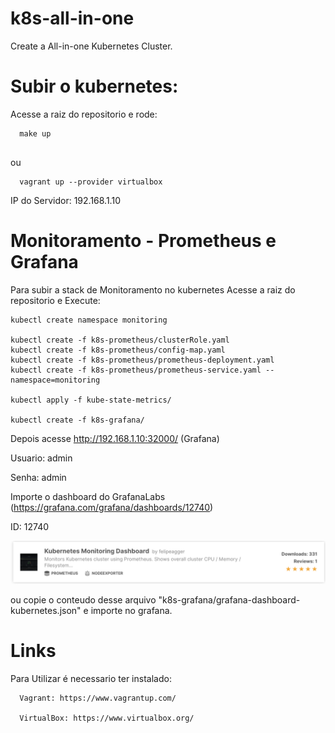 # k8s-all-in-one
Create a All-in-one Kubernetes Cluster.


# Subir o kubernetes:
  Acesse a raiz do repositorio e rode: 
  
```  
  make up
  
```

ou

```  
  vagrant up --provider virtualbox
```


IP do Servidor: 192.168.1.10

# Monitoramento - Prometheus e Grafana

Para subir a stack de Monitoramento no kubernetes 
Acesse a raiz do repositorio e Execute:

```
kubectl create namespace monitoring

kubectl create -f k8s-prometheus/clusterRole.yaml
kubectl create -f k8s-prometheus/config-map.yaml
kubectl create -f k8s-prometheus/prometheus-deployment.yaml 
kubectl create -f k8s-prometheus/prometheus-service.yaml --namespace=monitoring

kubectl apply -f kube-state-metrics/

kubectl create -f k8s-grafana/
```

Depois acesse http://192.168.1.10:32000/ (Grafana)

Usuario: admin

Senha: admin

Importe o dashboard do GrafanaLabs (https://grafana.com/grafana/dashboards/12740)

ID: 12740

![Image of Dashboard on GrafanaLabs](/monitoring/k8s-grafana/GrafanaDashboardImg.png)

ou copie o conteudo desse arquivo "k8s-grafana/grafana-dashboard-kubernetes.json"
e importe no grafana.


# Links

Para Utilizar é necessario ter instalado:

```  
  Vagrant: https://www.vagrantup.com/

  VirtualBox: https://www.virtualbox.org/

```  
